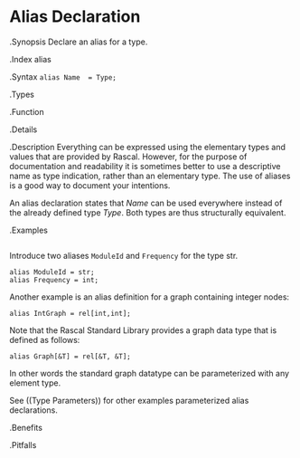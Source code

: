 # Alias Declaration

.Synopsis
Declare an alias for a type.

.Index
alias

.Syntax
`alias Name  = Type;`

.Types

.Function

.Details

.Description
Everything can be expressed using the elementary types and values that are provided by Rascal. 
However, for the purpose of documentation and readability it is sometimes better to use a descriptive name as type indication, rather than an elementary type.  The use of aliases is a good way to document your intentions. 

An alias declaration states that _Name_ can be used everywhere instead of the already defined type _Type_. 
Both types are thus structurally equivalent. 

.Examples
```rascal-shell
```
Introduce two aliases `ModuleId` and `Frequency` for the type str.
```rascal,continue
alias ModuleId = str;
alias Frequency = int;
```
Another example is an alias definition for a graph containing integer nodes:
```rascal,continue
alias IntGraph = rel[int,int];
```
Note that the Rascal Standard Library provides a graph data type that is defined as follows:
```rascal,continue
alias Graph[&T] = rel[&T, &T];
```
In other words the standard graph datatype can be parameterized with any element type.

See ((Type Parameters)) for other examples parameterized alias declarations.

.Benefits

.Pitfalls

